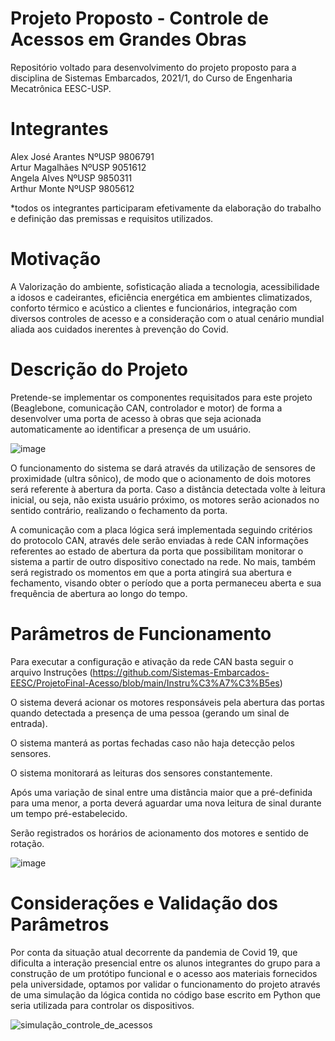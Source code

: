 
# Projeto Proposto - Controle de Acessos em Grandes Obras
Repositório voltado para desenvolvimento do projeto proposto para a disciplina de Sistemas Embarcados, 2021/1, do Curso de Engenharia Mecatrônica EESC-USP.

# Integrantes
Alex José Arantes			NºUSP 9806791\
Artur Magalhães				NºUSP 9051612\
Angela Alves					NºUSP 9850311\
Arthur Monte					NºUSP 9805612

*todos os integrantes participaram efetivamente da elaboração do trabalho e definição das premissas e requisitos utilizados.

# Motivação
A Valorização do ambiente, sofisticação aliada a tecnologia, acessibilidade a idosos e cadeirantes, eficiência energética em ambientes climatizados, conforto térmico e acústico a clientes e funcionários, integração com diversos controles de acesso e a consideração com o atual cenário mundial aliada aos cuidados inerentes à prevenção do Covid.

# Descrição do Projeto
Pretende-se implementar os componentes requisitados para este projeto (Beaglebone, comunicação CAN, controlador e motor) de forma a desenvolver uma porta de acesso à obras que seja acionada automaticamente ao identificar a presença de um usuário. 

![image](https://user-images.githubusercontent.com/86329504/127577392-621da455-ae77-4f92-adc5-c0075e5cf13d.png)

O funcionamento do sistema se dará através da utilização de sensores de proximidade (ultra sônico), de modo que o acionamento de dois motores será referente à abertura da porta. Caso a distância detectada volte à leitura inicial, ou seja, não exista usuário próximo, os motores serão acionados no sentido contrário, realizando o fechamento da porta.

A comunicação com a placa lógica será implementada seguindo critérios do protocolo CAN, através dele serão enviadas à rede CAN informações referentes ao estado de abertura da porta que possibilitam monitorar o sistema a partir de outro dispositivo conectado na rede. No mais, também será  registrado os momentos em que a porta atingirá sua abertura e fechamento, visando obter o período que a porta permaneceu aberta e sua frequência de abertura ao longo do tempo.




# Parâmetros de Funcionamento

Para executar a configuração e ativação da rede CAN basta seguir o arquivo Instruções (https://github.com/Sistemas-Embarcados-EESC/ProjetoFinal-Acesso/blob/main/Instru%C3%A7%C3%B5es)

O sistema deverá acionar os motores responsáveis pela abertura das portas quando detectada a presença de uma pessoa (gerando um sinal de entrada).

O sistema manterá as portas fechadas caso não haja detecção pelos sensores.

O sistema monitorará as leituras dos sensores constantemente.

Após uma variação de sinal entre uma distância maior que a pré-definida para uma menor, a porta deverá aguardar uma nova leitura de sinal durante um tempo pré-estabelecido.

Serão registrados os horários de acionamento dos motores e sentido de rotação.


![image](https://user-images.githubusercontent.com/86329504/127406284-50d9922a-ed76-4323-9e3e-c1f34bf78af2.png)

# Considerações e Validação dos Parâmetros

Por conta da situação atual decorrente da pandemia de Covid 19, que dificulta a interação presencial entre os alunos integrantes do grupo para a construção de um protótipo funcional e o acesso aos materiais fornecidos pela universidade, optamos por validar o funcionamento do projeto através de uma simulação da lógica contida no código base escrito em Python que seria utilizada para controlar os dispositivos.


![simulação_controle_de_acessos](https://user-images.githubusercontent.com/83198956/127705301-8f679736-6e7b-4b9c-9d11-5e8319891887.jpg)
